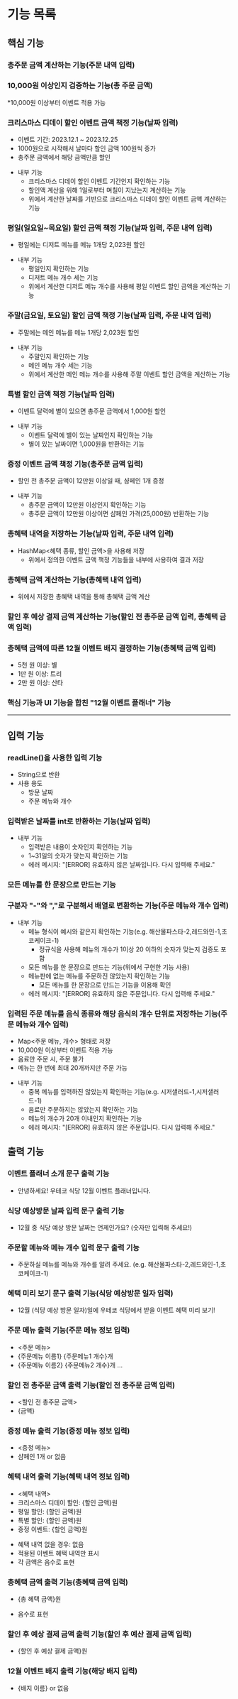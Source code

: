 # 기능 목록

## 핵심 기능

### 총주문 금액 계산하는 기능(주문 내역 입력)

### 10,000원 이상인지 검증하는 기능(총 주문 금액)
*10,000원 이상부터 이벤트 적용 가능

### 크리스마스 디데이 할인 이벤트 금액 책정 기능(날짜 입력)
* 이벤트 기간: 2023.12.1 ~ 2023.12.25
* 1000원으로 시작해서 날마다 할인 금액 100원씩 증가
* 총주문 금액에서 해당 금액만큼 할인 
- 내부 기능
  - 크리스마스 디데이 할인 이벤트 기간인지 확인하는 기능
  - 할인액 계산을 위해 1일로부터 며칠이 지났는지 계산하는 기능
  - 위에서 계산한 날짜를 기반으로 크리스마스 디데이 할인 이벤트 금액 계산하는 기능 

### 평일(일요일~목요일) 할인 금액 책정 기능(날짜 입력, 주문 내역 입력)
* 평일에는 디저트 메뉴를 메뉴 1개당 2,023원 할인
- 내부 기능
  - 평일인지 확인하는 기능
  - 디저트 메뉴 개수 세는 기능
  - 위에서 계산한 디저트 메뉴 개수를 사용해 평일 이벤트 할인 금액을 계산하는 기능 

### 주말(금요일, 토요일) 할인 금액 책정 기능(날짜 입력, 주문 내역 입력)
* 주말에는 메인 메뉴를 메뉴 1개당 2,023원 할인
- 내부 기능
  - 주말인지 확인하는 기능
  - 메인 메뉴 개수 세는 기능
  - 위에서 계산한 메인 메뉴 개수를 사용해 주말 이벤트 할인 금액을 계산하는 기능

### 특별 할인 금액 책정 기능(날짜 입력)
* 이벤트 달력에 별이 있으면 총주문 금액에서 1,000원 할인
- 내부 기능
  - 이벤트 달력에 별이 있는 날짜인지 확인하는 기능
  - 별이 있는 날짜이면 1,000원을 반환하는 기능

### 증정 이벤트 금액 책정 기능(총주문 금액 입력)
* 할인 전 총주문 금액이 12만원 이상일 때, 샴페인 1개 증정 
- 내부 기능
  - 총주문 금액이 12만원 이상인지 확인하는 기능
  - 총주문 금액이 12만원 이상이면 샴페인 가격(25,000원) 반환하는 기능

### 총혜택 내역을 저장하는 기능(날짜 입력, 주문 내역 입력)
* HashMap<혜택 종류, 할인 금액>을 사용해 저장
  * 위에서 정의한 이벤트 금액 책정 기능들을 내부에 사용하여 결과 저장 

### 총혜택 금액 계산하는 기능(총혜택 내역 입력)
* 위에서 저장한 총혜택 내역을 통해 총혜택 금액 계산

### 할인 후 예상 결제 금액 계산하는 기능(할인 전 총주문 금액 입력, 총혜택 금액 입력)

### 총혜택 금액에 따른 12월 이벤트 배지 결정하는 기능(총혜택 금액 입력)
* 5천 원 이상: 별
* 1만 원 이상: 트리
* 2만 원 이상: 산타 

### 핵심 기능과 UI 기능을 합친 "12월 이벤트 플래너" 기능 

___
## 입력 기능

### readLine()을 사용한 입력 기능
- String으로 반환
- 사용 용도
  - 방문 날짜
  - 주문 메뉴와 개수

### 입력받은 날짜를 int로 반환하는 기능(날짜 입력)
- 내부 기능
  - 입력받은 내용이 숫자인지 확인하는 기능
  - 1~31일의 숫자가 맞는지 확인하는 기능
  * 에러 메시지: "[ERROR] 유효하지 않은 날짜입니다. 다시 입력해 주세요."

### 모든 메뉴를 한 문장으로 만드는 기능 

### 구분자 "-"와 ","로 구분해서 배열로 변환하는 기능(주문 메뉴와 개수 입력)
- 내부 기능
  - 메뉴 형식이 예시와 같은지 확인하는 기능(e.g. 해산물파스타-2,레드와인-1,초코케이크-1)
    - 정규식을 사용해 메뉴의 개수가 1이상 20 이하의 숫자가 맞는지 검증도 포함
  - 모든 메뉴를 한 문장으로 만드는 기능(위에서 구현한 기능 사용)
  - 메뉴판에 없는 메뉴를 주문하진 않았는지 확인하는 기능
    - 모든 메뉴를 한 문장으로 만드는 기능을 이용해 확인
  * 에러 메시지: "[ERROR] 유효하지 않은 주문입니다. 다시 입력해 주세요."

### 입력된 주문 메뉴를 음식 종류와 해당 음식의 개수 단위로 저장하는 기능(주문 메뉴와 개수 입력)
* Map<주문 메뉴, 개수> 형태로 저장
* 10,000원 이상부터 이벤트 적용 가능
* 음료만 주문 시, 주문 불가
* 메뉴는 한 번에 최대 20개까지만 주문 가능
- 내부 기능
  - 중복 메뉴를 입력하진 않았는지 확인하는 기능(e.g. 시저샐러드-1,시저샐러드-1)
  - 음료만 주문하지는 않았는지 확인하는 기능
  - 메뉴의 개수가 20개 이내인지 확인하는 기능
  * 에러 메시지: "[ERROR] 유효하지 않은 주문입니다. 다시 입력해 주세요."

## 출력 기능 

### 이벤트 플래너 소개 문구 출력 기능
* 안녕하세요! 우테코 식당 12월 이벤트 플래너입니다.

### 식당 예상방문 날짜 입력 문구 출력 기능 
* 12월 중 식당 예상 방문 날짜는 언제인가요? (숫자만 입력해 주세요!)

### 주문할 메뉴와 메뉴 개수 입력 문구 출력 기능
* 주문하실 메뉴를 메뉴와 개수를 알려 주세요. (e.g. 해산물파스타-2,레드와인-1,초코케이크-1)

### 혜택 미리 보기 문구 출력 기능(식당 예상방문 일자 입력)
* 12월 (식당 예상 방문 일자)일에 우테코 식당에서 받을 이벤트 혜택 미리 보기!

### 주문 메뉴 출력 기능(주문 메뉴 정보 입력)
* <주문 메뉴>
* {주문메뉴 이름1} {주문메뉴1 개수}개
* {주문메뉴 이름2} {주문메뉴2 개수}개
...

### 할인 전 총주문 금액 출력 기능(할인 전 총주문 금액 입력)
* <할인 전 총주문 금액>
* {금액}

### 증정 메뉴 출력 기능(증정 메뉴 정보 입력)
* <증정 메뉴>
* 샴페인 1개 or 없음

### 혜택 내역 출력 기능(혜택 내역 정보 입력)
* <혜택 내역>
* 크리스마스 디데이 할인: {할인 금액}원
* 평일 할인: {할인 금액}원
* 특별 할인: {할인 금액}원
* 증정 이벤트: {할인 금액}원
- 혜택 내역 없을 경우: 없음
- 적용된 이벤트 혜택 내역만 표시 
- 각 금액은 음수로 표현

### 총혜택 금액 출력 기능(총혜택 금액 입력)
* {총 혜택 금액}원
- 음수로 표현

### 할인 후 예상 결제 금액 출력 기능(할인 후 예산 결제 금액 입력)
* {할인 후 예상 결제 금액}원

### 12월 이벤트 배지 출력 기능(해당 배지 입력)
* {배지 이름} or 없음 


